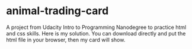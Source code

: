 # animal-trading-card
A project from Udacity Intro to Programming Nanodegree to practice html and css skills. Here is my solution.
You can download directly and put the html file in your browser, then my card will show.
